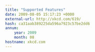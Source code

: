 ```yaml
---
title: "Supported Features"
date: 2009-08-05 15:17:23 +0000
external-url: http://xkcd.com/619/
hash: ca31aab389225da596a7923c57be2dd6
annum:
    year: 2009
    month: 08
hostname: xkcd.com
---
```



